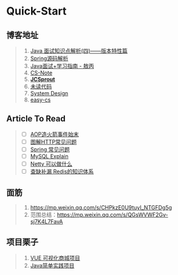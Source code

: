 # Quick-Start

## 博客地址

> 1. [Java 面试知识点解析(四)——版本特性篇](https://www.jianshu.com/p/9c50729464b5)
> 2. [Spring源码解析](https://www.yuque.com/huifer/spring/vhvbs3)
> 3. [Java面试+学习指南 - 敖丙](https://github.com/AobingJava/JavaFamily)
> 4. [CS-Note](https://github.com/CyC2018/CS-Notes)
> 5. **[JCSprout](https://github.com/crossoverJie/JCSprout/tree/master/docs)**
> 6. [未读代码](https://www.wdbyte.com/java/string-concat.html#_1-%E5%89%8D%E8%A8%80)
> 7. [System Design](https://github.com/donnemartin/system-design-primer)
> 8. [easy-cs](https://github.com/allentofight/easy-cs/)

## Article To Read

> - [ ] [AOP造火箭事件始末](https://github.com/allentofight/easy-cs/blob/main/Java/aop%E9%80%A0%E7%81%AB%E7%AE%AD%E4%BA%8B%E4%BB%B6%E5%A7%8B%E6%9C%AB.md)
> - [ ] [图解HTTP常见问题](https://mp.weixin.qq.com/s/amOya0M00LwpL5kCS96Y6w)
> - [ ] [Spring 常见问题](https://mp.weixin.qq.com/s/wcK2qsZxKDJTLIGqEIyaNg)
> - [ ] [MySQL Explain](https://mp.weixin.qq.com/s/s3IvJ7bm03X49timtQ2e9Q)
> - [ ] [Netty 可以做什么](https://www.zhihu.com/question/24322387)
> - [ ] [查缺补漏 Redis的知识体系](https://juejin.cn/post/6857667542652190728)


## 面筋

> 1. https://mp.weixin.qq.com/s/CHPkzE0U9tuyI_NTGFDg5g
> 2. 范围总结：https://mp.weixin.qq.com/s/QGsWVWF2Gv-sj7K4L7FavA



## 项目栗子

> 1. [VUE 可视化商城项目](https://github.com/wangyuan389/mall-cook)
> 1. [Java简单实践项目](https://github.com/521xueweihan/HelloGitHub/blob/master/content/57/HelloGitHub57.md#Java-%E9%A1%B9%E7%9B%AE)
